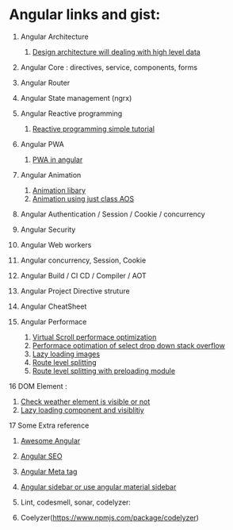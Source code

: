 # Angular links and gist: 
1. Angular Architecture 
    1. [Design architecture will dealing with high level data](https://angular-academy.com/angular-architecture-best-practices/)

2. Angular Core  : directives, service, components, forms 

3. Angular Router 

4. Angular State management  (ngrx)

5. Angular Reactive programming 
    1. [Reactive programming simple tutorial](https://coursetro.com/courses/25/A-Comprehensive-RxJS-Tutorial---Learn-ReactiveX-for-JavaScript-)

6. Angular PWA 
    1. [PWA in angular](https://medium.com/poka-techblog/turn-your-angular-app-into-a-pwa-in-4-easy-steps-543510a9b626)

7. Angular Animation 
    1. [Animation libary ](https://filipows.github.io/angular-animations/)
    2. [Animation using just class AOS](https://www.npmjs.com/package/aos)

8. Angular Authentication / Session / Cookie / concurrency

9. Angular Security 

10. Angular Web workers 

11. Angular concurrency, Session, Cookie

12. Angular Build / CI CD / Compiler / AOT

13. Angular Project Directive struture

14. Angular CheatSheet

15. Angular Performace
    1. [Virtual Scroll performace optimization](https://medium.com/frontend-journeys/how-virtual-infinite-scrolling-works-239f7ee5aa58)
    2. [Performace optimation of select drop down stack overflow](https://stackoverflow.com/questions/53499477/angular-4-binding-dropdown-with-huge-data-set10000-records)
    3. [Lazy loading images](https://www.npmjs.com/package/ng-lazyload-image#demo)
    4. [Route level splitting](https://web.dev/route-level-code-splitting-in-angular/)
    5. [Route level splitting with preloading module ](https://web.dev/route-preloading-in-angular/)

16 DOM Element : 
   1. [Check weather element is visible or not](https://usefulangle.com/post/118/javascript-intersection-observer)
   2. [Lazy loading component and visiblitiy](https://medium.com/angular-in-depth/improve-performance-with-lazy-components-f3c5ff4597d2)

17 Some Extra reference 
  1. [Awesome Angular](https://github.com/brillout/awesome-angular-components)
  2. [Angular SEO](https://www.ganatan.com/tutorials/search-engine-optimization-with-angular)
  3. [Angular Meta tag](https://www.concretepage.com/angular/angular-meta-service-for-meta-tags)
  4. [Angular sidebar or use angular material sidebar](https://www.npmjs.com/package/ng-sidebar)

18. Lint, codesmell, sonar, codelyzer:   
  1. Coelyzer(https://www.npmjs.com/package/codelyzer)
